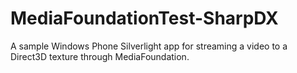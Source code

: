 # MediaFoundationTest-SharpDX
A sample Windows Phone Silverlight app for streaming a video to a Direct3D texture through MediaFoundation.

